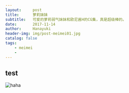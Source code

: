 ```yaml
---
layout:     post
title:      萝莉妹妹
subtitle:   可爱的萝莉弱气妹妹和欧尼酱H的CG集，真是超级棒的。
date:       2017-11-14
author:     Hanayuki
header-img: img/post-meimei01.jpg
catalog: false
tags:
    - meimei
    -
---
```


## test
![haha](http://hanayuki.me/img/post-bg-about.jpg "moe")